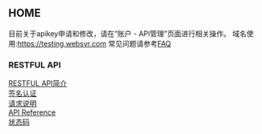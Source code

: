 ## HOME
目前关于apikey申请和修改，请在“账户 - API管理”页面进行相关操作。
域名使用:https://testing.websvr.com
常见问题请参考[FAQ](../../../document/macdown/websvr/API_FAQ.md)

### RESTFUL API

[RESTFUL API简介](../../../document/macdown/websvr/REST_introduction.md)  
[签名认证](../../../document/macdown/websvr/REST_authentication.md)  
[请求说明](../../../document/macdown/websvr/REST_request_description.md)  
[API Reference](../../../document/macdown/websvr/REST_reference.md)  
[状态码](../../../document/macdown/websvr/REST_code.md)  
